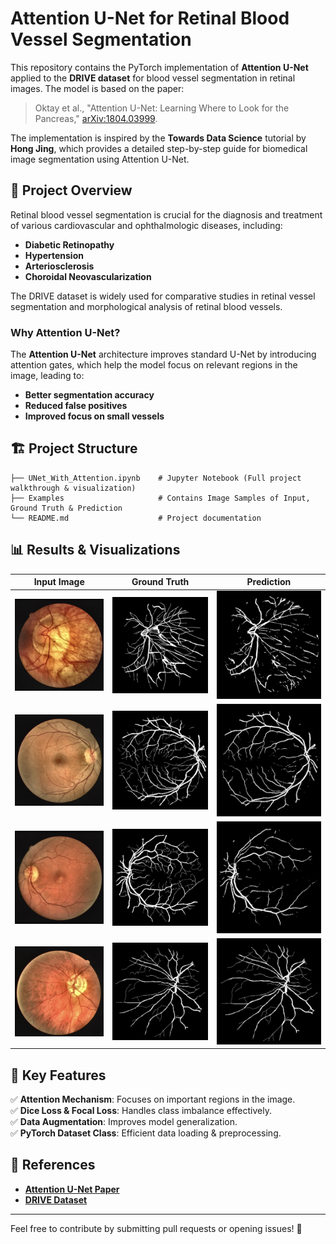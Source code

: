 # Attention U-Net for Retinal Blood Vessel Segmentation

This repository contains the PyTorch implementation of **Attention U-Net** applied to the **DRIVE dataset** for blood vessel segmentation in retinal images. The model is based on the paper:

> Oktay et al., "Attention U-Net: Learning Where to Look for the Pancreas," [arXiv:1804.03999](https://arxiv.org/pdf/1804.03999.pdf).

The implementation is inspired by the **Towards Data Science** tutorial by **Hong Jing**, which provides a detailed step-by-step guide for biomedical image segmentation using Attention U-Net.

## 📌 **Project Overview**
Retinal blood vessel segmentation is crucial for the diagnosis and treatment of various cardiovascular and ophthalmologic diseases, including:
- **Diabetic Retinopathy**
- **Hypertension**
- **Arteriosclerosis**
- **Choroidal Neovascularization**

The DRIVE dataset is widely used for comparative studies in retinal vessel segmentation and morphological analysis of retinal blood vessels.

### **Why Attention U-Net?**
The **Attention U-Net** architecture improves standard U-Net by introducing attention gates, which help the model focus on relevant regions in the image, leading to:
- **Better segmentation accuracy**
- **Reduced false positives**
- **Improved focus on small vessels**

## 🏗 **Project Structure**
```
├── UNet_With_Attention.ipynb    # Jupyter Notebook (Full project walkthrough & visualization)
├── Examples                     # Contains Image Samples of Input, Ground Truth & Prediction
└── README.md                    # Project documentation
```

## 📊 **Results & Visualizations**
| Input Image | Ground Truth | Prediction |
|------------|--------------|-----------|
| ![Input](Examples/input1.png) | ![GT](Examples/ground_truth1.png) | ![Pred](Examples/prediction1.png) |
| ![Input](Examples/input2.png) | ![GT](Examples/ground_truth2.png) | ![Pred](Examples/prediction2.png) |
| ![Input](Examples/input3.png) | ![GT](Examples/ground_truth3.png) | ![Pred](Examples/prediction3.png) |
| ![Input](Examples/input4.png) | ![GT](Examples/ground_truth4.png) | ![Pred](Examples/prediction4.png) |

## 🔬 **Key Features**
✅ **Attention Mechanism**: Focuses on important regions in the image.  
✅ **Dice Loss & Focal Loss**: Handles class imbalance effectively.  
✅ **Data Augmentation**: Improves model generalization.  
✅ **PyTorch Dataset Class**: Efficient data loading & preprocessing.  

## 🔗 **References**
- **[Attention U-Net Paper](https://arxiv.org/pdf/1804.03999.pdf)**
- **[DRIVE Dataset](https://drive.grand-challenge.org/)**

---
Feel free to contribute by submitting pull requests or opening issues! 🚀
